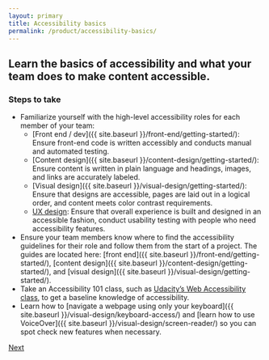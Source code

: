 ```yaml
---
layout: primary
title: Accessibility basics
permalink: /product/accessibility-basics/
---
```


## Learn the basics of accessibility and what your team does to make content accessible.

### Steps to take
- Familiarize yourself with the high-level accessibility roles for each member of your team:
  - [Front end / dev]({{ site.baseurl }}/front-end/getting-started/): Ensure front-end code is written accessibly and conducts manual and automated testing.
  - [Content design]({{ site.baseurl }}/content-design/getting-started/): Ensure content is written in plain language and headings, images, and links are accurately labeled.
  - [Visual design]({{ site.baseurl }}/visual-design/getting-started/): Ensure that designs are accessible, pages are laid out in a logical order, and content meets color contrast requirements.
  - [UX design](/): Ensure that overall experience is built and designed in an accessible fashion, conduct usability testing with people who need accessibility features.
- Ensure your team members know where to find the accessibility guidelines for their role and follow them from the start of a project. The guides are located here: [front end]({{ site.baseurl }}/front-end/getting-started/), [content design]({{ site.baseurl }}/content-design/getting-started/), and [visual design]({{ site.baseurl }}/visual-design/getting-started/).
- Take an Accessibility 101 class, such as [Udacity’s Web Accessibility class](https://www.udacity.com/course/web-accessibility--ud891), to get a baseline knowledge of accessibility.
- Learn how to [navigate a webpage using only your keyboard]({{ site.baseurl }}/visual-design/keyboard-access/) and [learn how to use VoiceOver]({{ site.baseurl }}/visual-design/screen-reader/) so you can spot check new features when necessary.


<a class="usa-button button-next" href="{{ site.baseurl }}/product/diverse-users/">
  Next <i class="fa fa-chevron-right" aria-hidden="true"></i>
</a>
